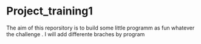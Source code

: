 # Project_training1
The aim of this reporsitory is to build some little programm as fun whatever the challenge . I will add differente braches by program
